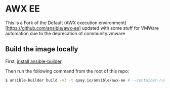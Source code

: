 # AWX EE

This is a Fork of the Default (AWX execution environment)[https://github.com/ansible/awx-ee] updated with some stuff for VMWare automation due to the deprecation of community.vmware

## Build the image locally

First, [install ansible-builder](https://ansible-builder.readthedocs.io/en/stable/installation/).

Then run the following command from the root of this repo:

```bash
$ ansible-builder build -v3 -t quay.io/ansible/awx-ee # --container-runtime=docker # Is podman by default
```

